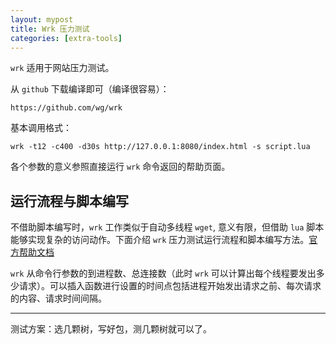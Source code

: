 ```yaml
---
layout: mypost
title: Wrk 压力测试
categories: [extra-tools]
---
```


`wrk` 适用于网站压力测试。

从 `github` 下载编译即可（编译很容易）：

    https://github.com/wg/wrk

基本调用格式：

    wrk -t12 -c400 -d30s http://127.0.0.1:8080/index.html -s script.lua
    
各个参数的意义参照直接运行 `wrk` 命令返回的帮助页面。

## 运行流程与脚本编写

不借助脚本编写时，`wrk` 工作类似于自动多线程 `wget`, 意义有限，但借助 `lua` 脚本能够实现复杂的访问动作。下面介绍 `wrk` 压力测试运行流程和脚本编写方法。[官方帮助文档](https://github.com/wg/wrk/blob/master/SCRIPTING)

`wrk` 从命令行参数的到进程数、总连接数（此时 `wrk` 可以计算出每个线程要发出多少请求）。可以插入函数进行设置的时间点包括进程开始发出请求之前、每次请求的内容、请求时间间隔。

-----

测试方案：选几颗树，写好包，测几颗树就可以了。


